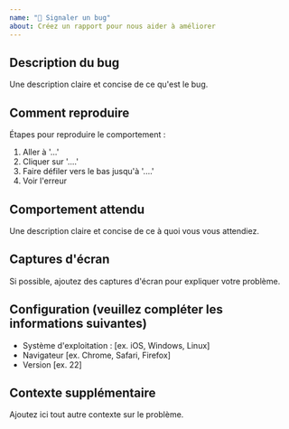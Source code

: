 ```yaml
---
name: "🐛 Signaler un bug"
about: Créez un rapport pour nous aider à améliorer
---
```


## Description du bug
Une description claire et concise de ce qu'est le bug.

## Comment reproduire
Étapes pour reproduire le comportement :
1. Aller à '...'
2. Cliquer sur '....'
3. Faire défiler vers le bas jusqu'à '....'
4. Voir l'erreur

## Comportement attendu
Une description claire et concise de ce à quoi vous vous attendiez.

## Captures d'écran
Si possible, ajoutez des captures d'écran pour expliquer votre problème.

## Configuration (veuillez compléter les informations suivantes)
- Système d'exploitation : [ex. iOS, Windows, Linux]
- Navigateur [ex. Chrome, Safari, Firefox]
- Version [ex. 22]

## Contexte supplémentaire
Ajoutez ici tout autre contexte sur le problème.
